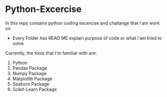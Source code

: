 # Python-Excercise
In this repo contains python coding excercise and challange that i'am work on
* Every Folder has READ ME explain purpose of code or what i'am tried to solve
  
Currently, the tools that I'm familiar with are:
1. Python
2. Pandas Package
3. Numpy Package
4. Matplotlib Package
5. Seaborn Package
6. Scikit-Learn Package
